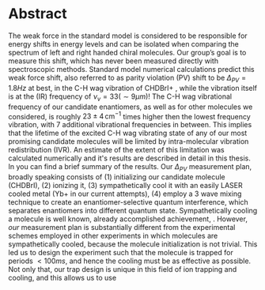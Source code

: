 # Abstract
The weak force in the standard model is considered to be responsible for energy shifts in energy levels and can be isolated when comparing the spectrum of left and right handed chiral molecules. Our group’s goal is to measure this shift, which has never been measured directly with spectroscopic methods.
Standard model numerical calculations predict this weak force shift, also referred to as parity violation (PV) shift to be $\Delta_{PV} = 1.8Hz$ at best, in the C-H wag vibration of CHDBrI+ <!--TODO: Cite-->, while the vibration itself is at the (IR) frequency of $\nu_v = 33 (\sim 9 \mu m)$!
The C-H wag vibrational frequency of our candidate enantiomers, as well as for other molecules we considered, is roughly $23\pm 4 \,\mathrm{cm^{-1}}$ times higher then the lowest frequency vibration, with 7 additional vibrational frequencies in between. This implies that the lifetime of the excited C-H wag vibrating state of any of our most promising candidate molecules will be limited by intra-molecular vibration redistribution (IVR). An estimate of the extent of this limitation was calculated numerically and it's results are described in detail in this thesis. In <!--TODO: cite--> you can find a brief summary of the results.
Our $\Delta_{PV}$ measurement plan, broadly speaking consists of (1) initializing our candidate molecule (CHDBrI), (2) ionizing it, (3) sympathetically cool it with an easily LASER cooled metal (Yb+ in our current attempts), (4) employ a 3 wave mixing technique to create an enantiomer-selective quantum interference, which separates enantiomers into different quantum state. <!--TODO: Cite Itay's thesis, or our group's articles, an article about sympathetic cooling-->
Sympathetically cooling a molecule is well known, already accomplished achievement, <!--TODO: Cite a few examples -->. However, _our_ measurement plan is substantially different from the experimental schemes employed in other experiments in which molecules are sympathetically cooled, because the molecule initialization is not trivial. This led us to design the experiment such that the molecule is trapped for periods $<100ms$, and hence the cooling must be as effective as possible. Not only that, our trap design is unique in this field of ion trapping and cooling, and this allows us to use 
<!--stackedit_data:
eyJoaXN0b3J5IjpbLTExMjYzMzk5OTQsMTAwNTc4Njc3OCwtMT
M0NzEwNzA1NywtNjA0MDYzMDEsLTM2ODY2MDg4NywtMTI2MTIz
MDAzNyw1NDE1MDU0ODAsMTc2NDc0NTkzOSwxMTM2MzMwOTQ0LC
0xOTYzMTc4MDQsNzU4MDc3Njc1LC0xODU1MjMzOTkyLC0yMDg4
NzQ2NjEyLC0zMzI0NTUzNjNdfQ==
-->